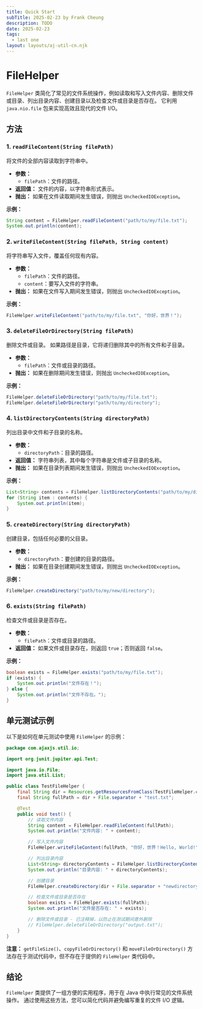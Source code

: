 ```yaml
---
title: Quick Start
subTitle: 2025-02-23 by Frank Cheung
description: TODO
date: 2025-02-23
tags:
  - last one
layout: layouts/aj-util-cn.njk
---
```


# FileHelper

`FileHelper` 类简化了常见的文件系统操作，例如读取和写入文件内容、删除文件或目录、列出目录内容、创建目录以及检查文件或目录是否存在。 它利用 `java.nio.file` 包来实现高效且现代的文件 I/O。

## 方法

### 1. `readFileContent(String filePath)`

将文件的全部内容读取到字符串中。

* **参数：**
    * `filePath`：文件的路径。
* **返回值：** 文件的内容，以字符串形式表示。
* **抛出：** 如果在文件读取期间发生错误，则抛出 `UncheckedIOException`。

**示例：**

```java
String content = FileHelper.readFileContent("path/to/my/file.txt");
System.out.println(content);
```

### 2. `writeFileContent(String filePath, String content)`

将字符串写入文件，覆盖任何现有内容。

* **参数：**
    * `filePath`：文件的路径。
    * `content`：要写入文件的字符串。
* **抛出：** 如果在文件写入期间发生错误，则抛出 `UncheckedIOException`。

**示例：**

```java
FileHelper.writeFileContent("path/to/my/file.txt", "你好，世界！");
```

### 3. `deleteFileOrDirectory(String filePath)`

删除文件或目录。 如果路径是目录，它将递归删除其中的所有文件和子目录。

* **参数：**
    * `filePath`：文件或目录的路径。
* **抛出：** 如果在删除期间发生错误，则抛出 `UncheckedIOException`。

**示例：**

```java
FileHelper.deleteFileOrDirectory("path/to/my/file.txt");
FileHelper.deleteFileOrDirectory("path/to/my/directory");
```

### 4. `listDirectoryContents(String directoryPath)`

列出目录中文件和子目录的名称。

* **参数：**
    * `directoryPath`：目录的路径。
* **返回值：** 字符串列表，其中每个字符串是文件或子目录的名称。
* **抛出：** 如果在目录列表期间发生错误，则抛出 `UncheckedIOException`。

**示例：**

```java
List<String> contents = FileHelper.listDirectoryContents("path/to/my/directory");
for (String item : contents) {
    System.out.println(item);
}
```

### 5. `createDirectory(String directoryPath)`

创建目录，包括任何必要的父目录。

* **参数：**
    * `directoryPath`：要创建的目录的路径。
* **抛出：** 如果在目录创建期间发生错误，则抛出 `UncheckedIOException`。

**示例：**

```java
FileHelper.createDirectory("path/to/my/new/directory");
```

### 6. `exists(String filePath)`

检查文件或目录是否存在。

* **参数：**
    * `filePath`：文件或目录的路径。
* **返回值：** 如果文件或目录存在，则返回 `true`；否则返回 `false`。

**示例：**

```java
boolean exists = FileHelper.exists("path/to/my/file.txt");
if (exists) {
    System.out.println("文件存在！");
} else {
    System.out.println("文件不存在。");
}
```

## 单元测试示例

以下是如何在单元测试中使用 `FileHelper` 的示例：

```java
package com.ajaxjs.util.io;

import org.junit.jupiter.api.Test;

import java.io.File;
import java.util.List;

public class TestFileHelper {
    final String dir = Resources.getResourcesFromClass(TestFileHelper.class, "");
    final String fullPath = dir + File.separator + "test.txt";

    @Test
    public void test() {
        // 读取文件内容
        String content = FileHelper.readFileContent(fullPath);
        System.out.println("文件内容: " + content);

        // 写入文件内容
        FileHelper.writeFileContent(fullPath, "你好，世界！Hello, World!");

        // 列出目录内容
        List<String> directoryContents = FileHelper.listDirectoryContents(dir);
        System.out.println("目录内容: " + directoryContents);

        // 创建目录
        FileHelper.createDirectory(dir + File.separator + "newdirectory");

        // 检查文件或目录是否存在
        boolean exists = FileHelper.exists(fullPath);
        System.out.println("文件是否存在: " + exists);

        // 删除文件或目录 - 已注释掉，以防止在测试期间意外删除
        // FileHelper.deleteFileOrDirectory("output.txt");
    }
}
```

**注意：** `getFileSize()`、`copyFileOrDirectory()` 和 `moveFileOrDirectory()` 方法存在于测试代码中，但不存在于提供的 `FileHelper` 类代码中。

## 结论

`FileHelper` 类提供了一组方便的实用程序，用于在 Java 中执行常见的文件系统操作。 通过使用这些方法，您可以简化代码并避免编写重复的文件 I/O 逻辑。
